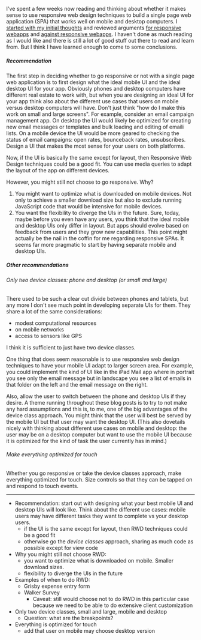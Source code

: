 
<!--
Title: Responsive Webapp Conclusions
Target pub date: 2015-01-31
-->

I've spent a few weeks now reading and thinking about whether it makes sense to
use responsive web design techniques to build a single page web application
(SPA) that works well on mobile and desktop computers.  I [started with my
initial thoughts]() and reviewed arguments [for responsive webapps]() and
[against responsive webapps](). I haven't done as much reading as I would like
and there is still a lot of good stuff out there to read and learn from. But I
think I have learned enough to come to some conclusions.

##### Recommendation

The first step in deciding whether to go responsive or not with a single page
web application is to first design what the ideal mobile UI and the ideal
desktop UI for your app. Obviously phones and desktop computers have different
real estate to work with, but when you are designing an ideal UI for your app
think also about the different use cases that users on mobile versus desktop
computers will have.  Don't just think "how do I make this work on small and
large screens".  For example, consider an email campaign management app.  On
desktop the UI would likely be optimized for creating new email messages or
templates and bulk loading and editing of emaili lists.  On a mobile device the
UI would be more geared to checking the status of email campaigns: open rates,
bounceback rates, unsubscribes. Design a UI that makes the most sense for your
users on both platforms.

Now, if the UI is basically the same except for layout, then Responsive Web
Design techniques could be a good fit. You can use media queries to adapt the
layout of the app on different devices.

However, you might still not choose to go responsive. Why?

1. You might want to optimize what is downloaded on mobile devices.  Not only to
   achieve a smaller download size but also to exclude running JavaScript code
   that would be intensive for mobile devices.
2. You want the flexibility to diverge the UIs in the future.  Sure, today,
   maybe before you even have any users, you think that the ideal mobile and
   desktop UIs only differ in layout.  But apps should evolve based on feedback
   from users and they grow new capabilities. This point might actually be the
   nail in the coffin for me regarding responsive SPAs. It seems far more
   pragmatic to start by having separate mobile and desktop UIs.

##### Other recommendations

###### Only two device classes: phone and desktop (or small and large)

There used to be such a clear cut divide between phones and tablets, but any
more I don't see much point in developing separate UIs for them.  They share a
lot of the same considerations:

* modest computational resources
* on mobile networks
* access to sensors like GPS

I think it is sufficient to just have two device classes.

One thing that does seem reasonable is to use responsive web design techniques
to have your mobile UI adapt to larger screen area.  For example, you could
implement the kind of UI like in the iPad Mail app where in portrait you see
only the email message but in landscape you see a list of emails in that folder
on the left and the email message on the right.

Also, allow the user to switch between the phone and desktop UIs if they desire.
A theme running throughout these blog posts is to try to not make any hard
assumptions and this is, to me, one of the big advantages of the device class
approach.  You might think that the user will best be served by the mobile UI
but that user may want the desktop UI. (This also dovetails nicely with thinking
about different use cases on mobile and desktop: the user may be on a desktop
computer but want to use the mobile UI because it is optimized for the kind of
task the user currently has in mind.)

###### Make everything optimized for touch

Whether you go responsive or take the device classes approach, make everything
optimized for touch. Size controls so that they can be tapped on and respond to
touch events.

----

* Recommendation: start out with designing what your best mobile UI and desktop
  UIs will look like.  Think about the different use cases: mobile users may
  have different tasks they want to complete vs your desktop users.
    * if the UI is the same except for layout, then RWD techniques could be a
      good fit
    * otherwise go the *device classes* approach, sharing as much code as
      possible except for view code
* Why you might still not choose RWD:
    * you want to optimize what is downloaded on mobile. Smaller download sizes.
    * flexibility to diverge the UIs in the future
* Examples of when to do RWD:
    * Grisby expense entry form
    * Walker Survey
        * Caveat: still would choose not to do RWD in this particular case
          because we need to be able to do extensive client customization
* Only two device classes, small and large, mobile and desktop
    * Question: what are the breakpoints?
* Everything is optimized for touch
    * add that user on mobile may choose desktop version
